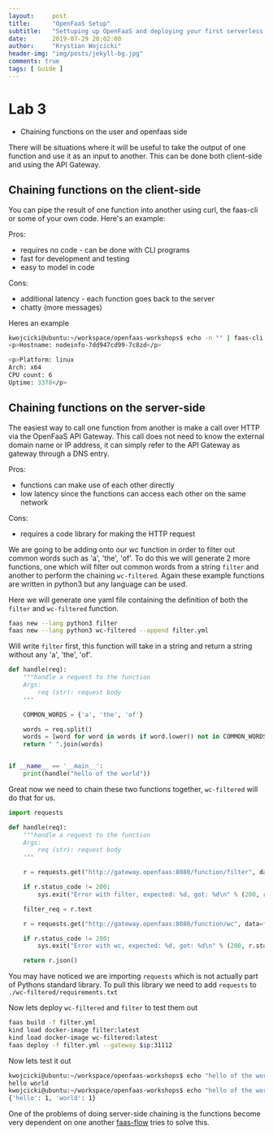 ```yaml
---
layout:     post
title:      "OpenFaaS Setup"
subtitle:   "Settuping up OpenFaaS and deploying your first serverless function"
date:       2019-07-29 20:02:00
author:     "Krystian Wojcicki"
header-img: "img/posts/jekyll-bg.jpg"	
comments: true
tags: [ Guide ]
---
```


# Lab 3

* Chaining functions on the user and openfaas side

There will be situations where it will be useful to take the output of one function and use it as an input to another. This can be done both client-side and using the API Gateway.


## Chaining functions on the client-side

You can pipe the result of one function into another using curl, the faas-cli or some of your own code. Here's an example:

Pros:
* requires no code - can be done with CLI programs
* fast for development and testing
* easy to model in code

Cons:
* additional latency - each function goes back to the server
* chatty (more messages)

Heres an example

```bash
kwojcicki@ubuntu:~/workspace/openfaas-workshops$ echo -n "" | faas-cli invoke nodeinfo --gateway $ip:31112 | faas-cli invoke markdown --gateway $ip:31112
<p>Hostname: nodeinfo-7dd947cd99-7c8zd</p>

<p>Platform: linux
Arch: x64
CPU count: 6
Uptime: 3378</p>
```

## Chaining functions on the server-side

The easiest way to call one function from another is make a call over HTTP via the OpenFaaS API Gateway. This call does not need to know the external domain name or IP address, it can simply refer to the API Gateway as gateway through a DNS entry.

Pros:
* functions can make use of each other directly
* low latency since the functions can access each other on the same network

Cons:
* requires a code library for making the HTTP request


We are going to be adding onto our wc function in order to filter out common words such as 'a', 'the', 'of'. To do this we will generate 2 more functions, one which will filter out common words from a string `filter` and another to perform the chaining `wc-filtered`. Again these example functions are written in python3 but any language can be used.

Here we will generate one yaml file containing the definition of both the `filter` and `wc-filtered` function.

```bash
faas new --lang python3 filter
faas new --lang python3 wc-filtered --append filter.yml
```

Will write `filter` first, this function will take in a string and return a string without any 'a', 'the', 'of'.

```python
def handle(req):
    """handle a request to the function
    Args:
        req (str): request body
    """

    COMMON_WORDS = {'a', 'the', 'of'}

    words = req.split()
    words = [word for word in words if word.lower() not in COMMON_WORDS]
    return " ".join(words)


if __name__ == '__main__':
    print(handle("hello of the world"))
```


Great now we need to chain these two functions together, `wc-filtered` will do that for us.

```python
import requests

def handle(req):
    """handle a request to the function
    Args:
        req (str): request body
    """

    r = requests.get("http://gateway.openfaas:8080/function/filter", data=req)

    if r.status_code != 200:
        sys.exit("Error with filter, expected: %d, got: %d\n" % (200, r.status_code))

    filter_req = r.text

    r = requests.get("http://gateway.openfaas:8080/function/wc", data=filter_req)

    if r.status_code != 200:
        sys.exit("Error with wc, expected: %d, got: %d\n" % (200, r.status_code))

    return r.json()
```

You may have noticed we are importing `requests` which is not actually part of Pythons standard library. To pull this library we need to add `requests` to `./wc-filtered/requirements.txt`

Now lets deploy `wc-filtered` and `filter` to test them out

```bash
faas build -f filter.yml
kind load docker-image filter:latest
kind load docker-image wc-filtered:latest
faas deploy -f filter.yml --gateway $ip:31112
```

Now lets test it out

```bash
kwojcicki@ubuntu:~/workspace/openfaas-workshops$ echo "hello of the world" | faas invoke filter --gateway $ip:31112
hello world
kwojcicki@ubuntu:~/workspace/openfaas-workshops$ echo "hello of the world" | faas invoke wc-filtered --gateway $ip:31112
{'hello': 1, 'world': 1}
```

One of the problems of doing server-side chaining is the functions become very dependent on one another [faas-flow](https://github.com/s8sg/faas-flow) tries to solve this.